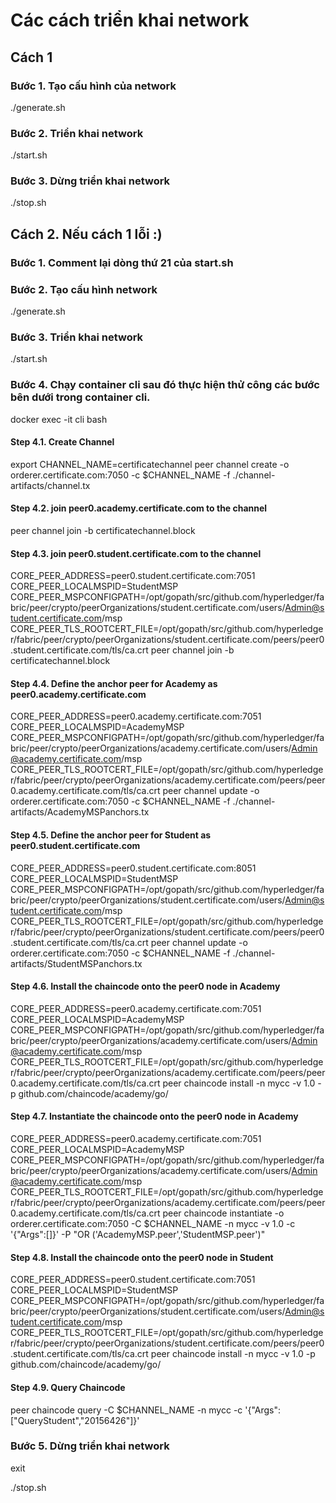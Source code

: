 # Các cách triển khai network

##  Cách 1

###   Bước 1. Tạo cấu hình của network

./generate.sh

###   Bước 2. Triển khai network

./start.sh

###   Bước 3. Dừng triển khai network

./stop.sh

##  Cách 2. Nếu cách 1 lỗi :)

###   Bước 1. Comment lại dòng thứ 21 của start.sh

###   Bước 2. Tạo cấu hình network

./generate.sh

###   Bước 3. Triển khai network

./start.sh

###   Bước 4. Chạy container cli sau đó thực hiện thử công các bước bên dưới trong container cli.

docker exec -it cli bash

####     Step 4.1. Create Channel

export CHANNEL_NAME=certificatechannel
peer channel create -o orderer.certificate.com:7050 -c $CHANNEL_NAME -f ./channel-artifacts/channel.tx

####     Step 4.2. join peer0.academy.certificate.com to the channel

peer channel join -b certificatechannel.block

####     Step 4.3. join peer0.student.certificate.com to the channel

CORE_PEER_ADDRESS=peer0.student.certificate.com:7051 CORE_PEER_LOCALMSPID=StudentMSP CORE_PEER_MSPCONFIGPATH=/opt/gopath/src/github.com/hyperledger/fabric/peer/crypto/peerOrganizations/student.certificate.com/users/Admin@student.certificate.com/msp CORE_PEER_TLS_ROOTCERT_FILE=/opt/gopath/src/github.com/hyperledger/fabric/peer/crypto/peerOrganizations/student.certificate.com/peers/peer0.student.certificate.com/tls/ca.crt peer channel join -b certificatechannel.block

####     Step 4.4. Define the anchor peer for Academy as peer0.academy.certificate.com

CORE_PEER_ADDRESS=peer0.academy.certificate.com:7051 CORE_PEER_LOCALMSPID=AcademyMSP CORE_PEER_MSPCONFIGPATH=/opt/gopath/src/github.com/hyperledger/fabric/peer/crypto/peerOrganizations/academy.certificate.com/users/Admin@academy.certificate.com/msp CORE_PEER_TLS_ROOTCERT_FILE=/opt/gopath/src/github.com/hyperledger/fabric/peer/crypto/peerOrganizations/academy.certificate.com/peers/peer0.academy.certificate.com/tls/ca.crt peer channel update -o orderer.certificate.com:7050 -c $CHANNEL_NAME -f ./channel-artifacts/AcademyMSPanchors.tx

####     Step 4.5. Define the anchor peer for Student as peer0.student.certificate.com

CORE_PEER_ADDRESS=peer0.student.certificate.com:8051 CORE_PEER_LOCALMSPID=StudentMSP CORE_PEER_MSPCONFIGPATH=/opt/gopath/src/github.com/hyperledger/fabric/peer/crypto/peerOrganizations/student.certificate.com/users/Admin@student.certificate.com/msp CORE_PEER_TLS_ROOTCERT_FILE=/opt/gopath/src/github.com/hyperledger/fabric/peer/crypto/peerOrganizations/student.certificate.com/peers/peer0.student.certificate.com/tls/ca.crt peer channel update -o orderer.certificate.com:7050 -c $CHANNEL_NAME -f ./channel-artifacts/StudentMSPanchors.tx

####     Step 4.6. Install the chaincode onto the peer0 node in Academy

CORE_PEER_ADDRESS=peer0.academy.certificate.com:7051 CORE_PEER_LOCALMSPID=AcademyMSP CORE_PEER_MSPCONFIGPATH=/opt/gopath/src/github.com/hyperledger/fabric/peer/crypto/peerOrganizations/academy.certificate.com/users/Admin@academy.certificate.com/msp CORE_PEER_TLS_ROOTCERT_FILE=/opt/gopath/src/github.com/hyperledger/fabric/peer/crypto/peerOrganizations/academy.certificate.com/peers/peer0.academy.certificate.com/tls/ca.crt peer chaincode install -n mycc -v 1.0 -p github.com/chaincode/academy/go/

####     Step 4.7. Instantiate the chaincode onto the peer0 node in Academy

CORE_PEER_ADDRESS=peer0.academy.certificate.com:7051 CORE_PEER_LOCALMSPID=AcademyMSP CORE_PEER_MSPCONFIGPATH=/opt/gopath/src/github.com/hyperledger/fabric/peer/crypto/peerOrganizations/academy.certificate.com/users/Admin@academy.certificate.com/msp CORE_PEER_TLS_ROOTCERT_FILE=/opt/gopath/src/github.com/hyperledger/fabric/peer/crypto/peerOrganizations/academy.certificate.com/peers/peer0.academy.certificate.com/tls/ca.crt peer chaincode instantiate -o orderer.certificate.com:7050 -C $CHANNEL_NAME -n mycc -v 1.0 -c '{"Args":[]}' -P "OR ('AcademyMSP.peer','StudentMSP.peer')"

####     Step 4.8. Install the chaincode onto the peer0 node in Student

CORE_PEER_ADDRESS=peer0.student.certificate.com:7051 CORE_PEER_LOCALMSPID=StudentMSP CORE_PEER_MSPCONFIGPATH=/opt/gopath/src/github.com/hyperledger/fabric/peer/crypto/peerOrganizations/student.certificate.com/users/Admin@student.certificate.com/msp CORE_PEER_TLS_ROOTCERT_FILE=/opt/gopath/src/github.com/hyperledger/fabric/peer/crypto/peerOrganizations/student.certificate.com/peers/peer0.student.certificate.com/tls/ca.crt peer chaincode install -n mycc -v 1.0 -p github.com/chaincode/academy/go/

####     Step 4.9. Query Chaincode

peer chaincode query -C $CHANNEL_NAME -n mycc -c '{"Args":["QueryStudent","20156426"]}'

###   Bước 5. Dừng triển khai network

exit

./stop.sh
